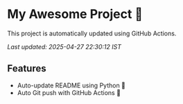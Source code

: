 # My Awesome Project 🚀

This project is automatically updated using GitHub Actions.

_Last updated: 2025-04-27 22:30:12 IST_

## Features
- Auto-update README using Python 🐍
- Auto Git push with GitHub Actions 🤖
